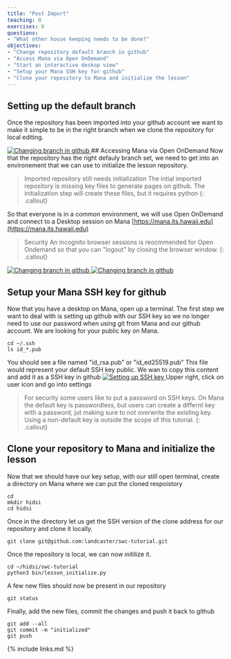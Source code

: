 ```yaml
---
title: "Post Import"
teaching: 0
exercises: 0
questions:
- "What other house keeping needs to be done?"
objectives:
- "Change repository default branch in github"
- "Access Mana via Open OnDemand"
- "Start an interactive deskop view"
- "Setup your Mana SSH key for github"
- "Clone your repository to Mana and initialize the lesson"
---
```

## Setting up the default branch
Once the repository has been imported into your github account
we want to make it simple to be in the right branch when we
clone the repository for local editing.

<a href="{{ page.root }}/fig/04.png">
  <img src="{{ page.root }}/fig/04.png" alt="Changing branch in github" />
</a>
## Accessing Mana via Open OnDemand
Now that the repository has the right defauly branch set, we need to 
get into an environement that we can use to initialize the lesson repository.

> Imported repository still needs initialization
> The intial imported repository is missing key files to generate pages on github.
> The initialization step will create these files, but it requires python
{: .callout}

So that everyone is in a common environment, we will use Open OnDemand and connect
to a Desktop session on Mana [https://mana.its.hawaii.edu](https://mana.its.hawaii.edu)
> Security
> An incognito browser sessions is reocmmended for Open Ondemand so that you can "logout" by closing the browser window.
{: .callout}


<a href="{{ page.root }}/fig/01.png">
  <img src="{{ page.root }}/fig/01.png" alt="Changing branch in github" />
</a>
<a href="{{ page.root }}/fig/02.png">
  <img src="{{ page.root }}/fig/02.png" alt="Changing branch in github" />
</a>

## Setup your Mana SSH key for github

Now that you have a desktop on Mana, open up a terminal.  The first step we want to 
deal with is setting up github with our SSH key so we no longer need to use our password
when using git from Mana and our github account.  We are looking for your public key on Mana.
~~~
cd ~/.ssh
ls id_*.pub
~~~
You should see a file named "id_rsa.pub" or "id_ed25519.pub"  This file would represent
your default SSH key public.  We wan to copy this content and add it as a SSH key in github
<a href="{{ page.root }}/fig/07.png">
  <img src="{{ page.root }}/fig/07.png" alt="Setting up SSH key" />
</a>
Upper right, click on user icon and go into settings


> For security some users like to put a password on SSH keys.
> On Mana the default key is passwordless, but users can create a differnt 
> key with a password, jut making sure to not overwrite the existing key.
> Using a non-default key is outside the scope of this tutorial.
{: .callout}

## Clone your repository to Mana and initialize the lesson

Now that we should have our key setup, with our still open terminal, create a directory on Mana where we can put the cloned respoistory
~~~
cd 
mkdir hidsi
cd hidsi
~~~

Once in the directory let us get the SSH version of the clone address for our repository
and clone it locally.
~~~
git clone git@github.com:landcaster/swc-tutorial.git
~~~

Once the repository is local, we can now initilize it.
~~~
cd ~/hidsi/swc-tutorial
python3 bin/lesson_initialize.py
~~~

A few new files should now be present in our repository
~~~
git status
~~~

Finally, add the new files, commit the changes and push it back to github
~~~
git add --all
git commit -m "initialized"
git push
~~~


{% include links.md %}

